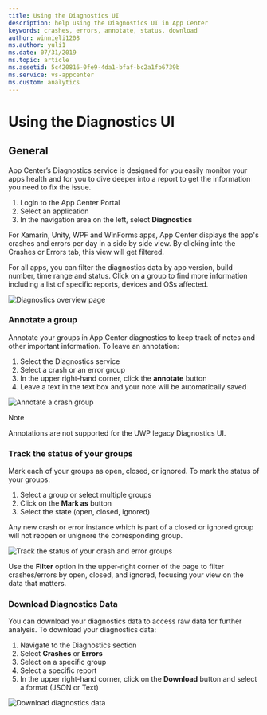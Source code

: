 ```yaml
---
title: Using the Diagnostics UI
description: help using the Diagnostics UI in App Center
keywords: crashes, errors, annotate, status, download
author: winnieli1208
ms.author: yuli1
ms.date: 07/31/2019
ms.topic: article
ms.assetid: 5c420816-0fe9-4da1-bfaf-bc2a1fb6739b
ms.service: vs-appcenter
ms.custom: analytics 
---
```


# Using the Diagnostics UI

## General

App Center’s Diagnostics service is designed for you easily monitor your apps health and for you to dive deeper into a report to get the information you need to fix the issue.  

1. Login to the App Center Portal
2. Select an application
3. In the navigation area on the left, select **Diagnostics**

For Xamarin, Unity, WPF and WinForms apps, App Center displays the app's crashes and errors per day in a side by side view. By clicking into the Crashes or Errors tab, this view will get filtered.

For all apps, you can filter the diagnostics data by app version, build number, time range and status. Click on a group to find more information including a list of specific reports, devices and OSs affected.

![Diagnostics overview page](~/diagnostics/images/diagnostics-overview.png)


### Annotate a group

Annotate your groups in App Center diagnostics to keep track of notes and other important information. To leave an annotation:

1. Select the Diagnostics service
2. Select a crash or an error group
3. In the upper right-hand corner, click the **annotate** button
4. Leave a text in the text box and your note will be automatically saved

![Annotate a crash group](~/diagnostics/images/new-annotate.png)

> [!NOTE]
> Annotations are not supported for the UWP legacy Diagnostics UI.

### Track the status of your groups

Mark each of your groups as open, closed, or ignored. To mark the status of your groups:

1. Select a group or select multiple groups
2. Click on the **Mark as** button  
3. Select the state (open, closed, ignored)

Any new crash or error instance which is part of a closed or ignored group will not reopen or unignore the corresponding group.

![Track the status of your crash and error groups](~/diagnostics/images/track-status.png)

Use the **Filter** option in the upper-right corner of the page to filter crashes/errors by open, closed, and ignored, focusing your view on the data that matters.

### Download Diagnostics Data

You can download your diagnostics data to access raw data for further analysis. To download your diagnostics data:  

1. Navigate to the Diagnostics section
2. Select **Crashes** or **Errors**
3. Select on a specific group
4. Select a specific report
5. In the upper right-hand corner, click on the **Download** button and select a format (JSON or Text)

![Download diagnostics data](~/diagnostics/images/new-download.png)
